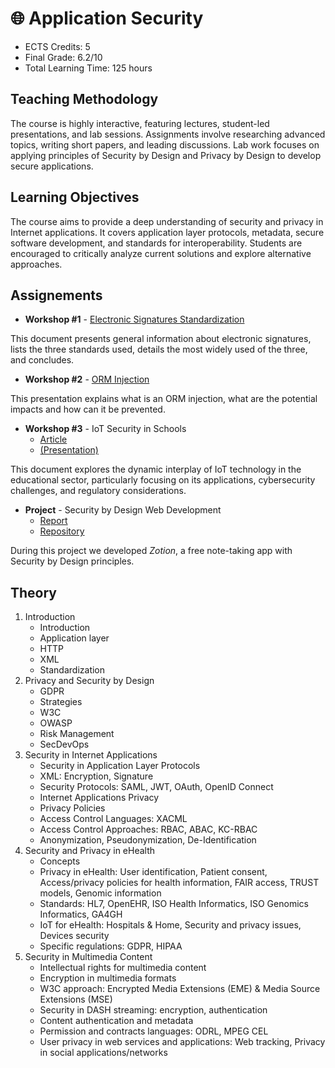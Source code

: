 # 🌐 Application Security

- ECTS Credits: 5
- Final Grade: 6.2/10
- Total Learning Time: 125 hours

## Teaching Methodology

The course is highly interactive, featuring lectures, student-led presentations, and lab sessions. Assignments involve researching advanced topics, writing short papers, and leading discussions. Lab work focuses on applying principles of Security by Design and Privacy by Design to develop secure applications.

## Learning Objectives

The course aims to provide a deep understanding of security and privacy in Internet applications. It covers application layer protocols, metadata, secure software development, and standards for interoperability. Students are encouraged to critically analyze current solutions and explore alternative approaches.

## Assignements

- **Workshop #1** - [Electronic Signatures Standardization](AS_WS1_Standardization.pdf)
 
This document presents general information about electronic signatures, lists the three standards used, details the most widely used of the three, and concludes.

- **Workshop #2** - [ORM Injection](AS_WS2_ORMi.pdf)

This presentation explains what is an ORM injection, what are the potential impacts and how can it be prevented.

- **Workshop #3** - IoT Security in Schools
  - [Article](AS_WS3_IoT_Security_in_Schools_Article.pdf)
  - [(Presentation)](AS_WS3_IoT_Security_in_Schools_Presentation.pdf)

This document explores the dynamic interplay of IoT technology in the educational sector,
particularly focusing on its applications, cybersecurity challenges, and regulatory
considerations.

- **Project** - Security by Design Web Development
  - [Report](AS_Project_Report.pdf)
  - [Repository](https://github.com/blueh0rse/note-taking-app)

During this project we developed *Zotion*, a free note-taking app with Security by Design principles.

## Theory

1. Introduction
   - Introduction
   - Application layer
   - HTTP
   - XML
   - Standardization
2. Privacy and Security by Design
   - GDPR
   - Strategies
   - W3C
   - OWASP
   - Risk Management
   - SecDevOps
3. Security in Internet Applications
   - Security in Application Layer Protocols
   - XML: Encryption, Signature
   - Security Protocols: SAML, JWT, OAuth, OpenID Connect
   - Internet Applications Privacy
   - Privacy Policies
   - Access Control Languages: XACML
   - Access Control Approaches: RBAC, ABAC, KC-RBAC
   - Anonymization, Pseudonymization, De-Identification
4. Security and Privacy in eHealth
   - Concepts
   - Privacy in eHealth: User identification, Patient consent, Access/privacy policies for health information, FAIR access, TRUST models, Genomic information 
   - Standards: HL7, OpenEHR, ISO Health Informatics, ISO Genomics Informatics, GA4GH
   - IoT for eHealth: Hospitals & Home, Security and privacy issues, Devices security
   - Specific regulations: GDPR, HIPAA
5. Security in Multimedia Content
   - Intellectual rights for multimedia content
   - Encryption in multimedia formats
   - W3C approach: Encrypted Media Extensions (EME) & Media Source Extensions (MSE)
   - Security in DASH streaming: encryption, authentication
   - Content authentication and metadata
   - Permission and contracts languages: ODRL, MPEG CEL
   - User privacy in web services and applications: Web tracking, Privacy in social applications/networks
